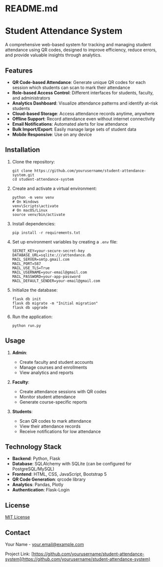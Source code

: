 # README.md

# Student Attendance System

A comprehensive web-based system for tracking and managing student attendance using QR codes, designed to improve efficiency, reduce errors, and provide valuable insights through analytics.

## Features

- **QR Code-based Attendance**: Generate unique QR codes for each session which students can scan to mark their attendance
- **Role-based Access Control**: Different interfaces for students, faculty, and administrators
- **Analytics Dashboard**: Visualize attendance patterns and identify at-risk students
- **Cloud-based Storage**: Access attendance records anytime, anywhere
- **Offline Support**: Record attendance even without internet connectivity
- **Email Notifications**: Automated alerts for low attendance
- **Bulk Import/Export**: Easily manage large sets of student data
- **Mobile Responsive**: Use on any device

## Installation

1. Clone the repository:
   ```
   git clone https://github.com/yourusername/student-attendance-system.git
   cd student-attendance-system
   ```

2. Create and activate a virtual environment:
   ```
   python -m venv venv
   # On Windows
   venv\Scripts\activate
   # On macOS/Linux
   source venv/bin/activate
   ```

3. Install dependencies:
   ```
   pip install -r requirements.txt
   ```

4. Set up environment variables by creating a `.env` file:
   ```
   SECRET_KEY=your-secure-secret-key
   DATABASE_URL=sqlite:///attendance.db
   MAIL_SERVER=smtp.gmail.com
   MAIL_PORT=587
   MAIL_USE_TLS=True
   MAIL_USERNAME=your-email@gmail.com
   MAIL_PASSWORD=your-app-password
   MAIL_DEFAULT_SENDER=your-email@gmail.com
   ```

5. Initialize the database:
   ```
   flask db init
   flask db migrate -m "Initial migration"
   flask db upgrade
   ```

6. Run the application:
   ```
   python run.py
   ```

## Usage

1. **Admin**:
   - Create faculty and student accounts
   - Manage courses and enrollments
   - View analytics and reports

2. **Faculty**:
   - Create attendance sessions with QR codes
   - Monitor student attendance
   - Generate course-specific reports

3. **Students**:
   - Scan QR codes to mark attendance
   - View their attendance records
   - Receive notifications for low attendance

## Technology Stack

- **Backend**: Python, Flask
- **Database**: SQLAlchemy with SQLite (can be configured for PostgreSQL/MySQL)
- **Frontend**: HTML, CSS, JavaScript, Bootstrap 5
- **QR Code Generation**: qrcode library
- **Analytics**: Pandas, Plotly
- **Authentication**: Flask-Login

## License

[MIT License](LICENSE)

## Contact

Your Name - your.email@example.com

Project Link: [https://github.com/yourusername/student-attendance-system](https://github.com/yourusername/student-attendance-system)
